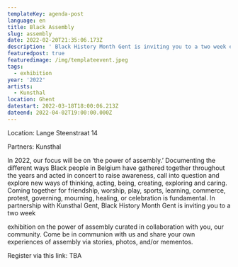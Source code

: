 ```yaml
---
templateKey: agenda-post
language: en
title: Black Assembly
slug: assembly
date: 2022-02-20T21:35:06.173Z
description: ' Black History Month Gent is inviting you to a two week exhibition on the power of assembly curated in collaboration with you, our community. Come be in communion with us and share your own experiences of assembly via stories, photos, and/or mementos.'
featuredpost: true
featuredimage: /img/templateevent.jpeg
tags:
  - exhibition
year: '2022'
artists:
  - Kunsthal
location: Ghent
datestart: 2022-03-18T18:00:06.213Z
dateend: 2022-04-02T19:00:00.000Z
---
```

Location: Lange Steenstraat 14

Partners: Kunsthal

In 2022, our focus will be on ‘the power of assembly.’ Documenting the different ways Black people in Belgium have gathered together throughout the years and acted in concert to raise awareness, call into question and explore new ways of thinking, acting, being, creating, exploring and caring. Coming together for friendship, worship, play, sports, learning, commerce, protest, governing, mourning, healing, or celebration is fundamental. In partnership with Kunsthal Gent, Black History Month Gent is inviting you to a two week

exhibition on the power of assembly curated in collaboration with you, our community. Come be in communion with us and share your own experiences of assembly via stories, photos, and/or mementos.

Register via this link: TBA

